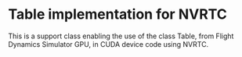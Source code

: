 <h1>Table implementation for NVRTC</h1>

This is a support class enabling the use of the class Table, from Flight Dynamics Simulator GPU, in CUDA device code using NVRTC.

